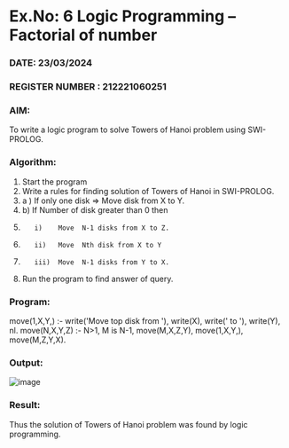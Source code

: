 # Ex.No: 6   Logic Programming – Factorial of number   
### DATE: 23/03/2024                                                                           
### REGISTER NUMBER : 212221060251
### AIM: 
To  write  a logic program  to solve Towers of Hanoi problem  using SWI-PROLOG. 
### Algorithm:
1. Start the program
2.  Write a rules for finding solution of Towers of Hanoi in SWI-PROLOG.
3.  a )	If only one disk  => Move disk from X to Y.
4.  b)	If Number of disk greater than 0 then
5.        i)	Move  N-1 disks from X to Z.
6.        ii)	Move  Nth disk from X to Y
7.        iii)	Move  N-1 disks from Y to X.
8. Run the program  to find answer of  query.

### Program:
move(1,X,Y,) :-
write('Move top disk from '), write(X), write(' to '), write(Y), nl. move(N,X,Y,Z) :- N>1, M is N-1, move(M,X,Z,Y), move(1,X,Y,), move(M,Z,Y,X).
### Output:

![image](https://github.com/ShaikSandeep9/AI_Lab_2023-24/assets/103145608/5d799084-fb1d-44fe-b5de-c032abd25669)


### Result:
Thus the solution of Towers of Hanoi problem was found by logic programming.

